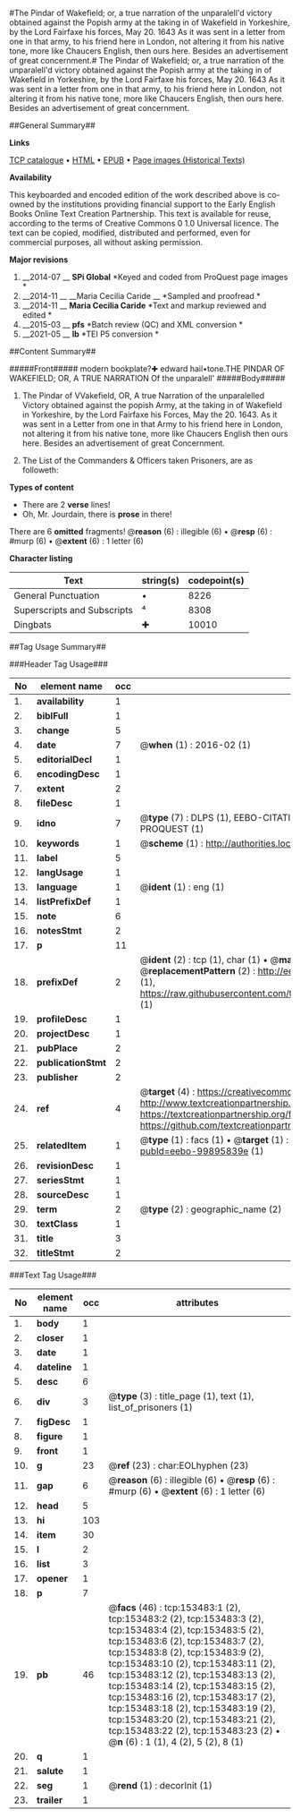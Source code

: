 #The Pindar of Wakefield; or, a true narration of the unparalell'd victory obtained against the Popish army at the taking in of Wakefield in Yorkeshire, by the Lord Fairfaxe his forces, May 20. 1643 As it was sent in a letter from one in that army, to his friend here in London, not altering it from his native tone, more like Chaucers English, then ours here. Besides an advertisement of great concernment.#
The Pindar of Wakefield; or, a true narration of the unparalell'd victory obtained against the Popish army at the taking in of Wakefield in Yorkeshire, by the Lord Fairfaxe his forces, May 20. 1643 As it was sent in a letter from one in that army, to his friend here in London, not altering it from his native tone, more like Chaucers English, then ours here. Besides an advertisement of great concernment.

##General Summary##

**Links**

[TCP catalogue](http://www.ota.ox.ac.uk/tcp/)  • 
[HTML](http://tei.it.ox.ac.uk/tcp/Texts-HTML/free/A90/A90709.html)  • 
[EPUB](http://tei.it.ox.ac.uk/tcp/Texts-EPUB/free/A90/A90709.epub) • 
[Page images (Historical Texts)](https://historicaltexts.jisc.ac.uk/eebo-99895839e)

**Availability**

This keyboarded and encoded edition of the work described above is co-owned by the
    institutions providing financial support to the Early English Books Online Text Creation
    Partnership. This text is available for reuse, according to the terms of  Creative Commons 0 1.0 Universal
    licence. The text can be copied, modified, distributed and performed, even for commercial
    purposes, all without asking permission.

**Major revisions**

1. __2014-07 __ __SPi Global__ *Keyed and coded from ProQuest page images *
1. __2014-11 __ __Maria Cecilia Caride __ *Sampled and proofread *
1. __2014-11 __ __Maria Cecilia Caride__ *Text and markup reviewed and edited *
1. __2015-03 __ __pfs__ *Batch review (QC) and XML conversion *
1. __2021-05 __ __lb__ *TEI P5 conversion *

##Content Summary##

#####Front#####
modern bookplate?✚ edward hail•tone.THE PINDAR OF WAKEFIELD; OR, A TRUE NARRATION Of the unparalell'
#####Body#####

1. The Pindar of VVakefield, OR, A true Narration of the unparalelled Victory obtained against the popish Army, at the taking in of Wakefield in Yorkeshire, by the Lord Fairfaxe his Forces, May the 20. 1643. As it was sent in a Letter from one in that Army to his friend here in London, not altering it from his native tone, more like Chaucers English then ours here. Besides an advertisement of great Concernment.

1. The List of the Commanders & Officers taken Prisoners, are as followeth:

**Types of content**

  * There are 2 **verse** lines!
  * Oh, Mr. Jourdain, there is **prose** in there!

There are 6 **omitted** fragments! 
 @__reason__ (6) : illegible (6)  •  @__resp__ (6) : #murp (6)  •  @__extent__ (6) : 1 letter (6)

**Character listing**


|Text|string(s)|codepoint(s)|
|---|---|---|
|General Punctuation|•|8226|
|Superscripts             and Subscripts|⁴|8308|
|Dingbats|✚|10010|

##Tag Usage Summary##

###Header Tag Usage###

|No|element name|occ|attributes|
|---|---|---|---|
|1.|__availability__|1||
|2.|__biblFull__|1||
|3.|__change__|5||
|4.|__date__|7| @__when__ (1) : 2016-02 (1)|
|5.|__editorialDecl__|1||
|6.|__encodingDesc__|1||
|7.|__extent__|2||
|8.|__fileDesc__|1||
|9.|__idno__|7| @__type__ (7) : DLPS (1), EEBO-CITATION (1), VID (1), EEBO-PROQUEST (1), STC (2), PROQUEST (1)|
|10.|__keywords__|1| @__scheme__ (1) : http://authorities.loc.gov/ (1)|
|11.|__label__|5||
|12.|__langUsage__|1||
|13.|__language__|1| @__ident__ (1) : eng (1)|
|14.|__listPrefixDef__|1||
|15.|__note__|6||
|16.|__notesStmt__|2||
|17.|__p__|11||
|18.|__prefixDef__|2| @__ident__ (2) : tcp (1), char (1)  •  @__matchPattern__ (2) : ([0-9\-]+):([0-9IVX]+) (1), (.+) (1)  •  @__replacementPattern__ (2) : http://eebo.chadwyck.com/downloadtiff?vid=$1&page=$2 (1), https://raw.githubusercontent.com/textcreationpartnership/Texts/master/tcpchars.xml#$1 (1)|
|19.|__profileDesc__|1||
|20.|__projectDesc__|1||
|21.|__pubPlace__|2||
|22.|__publicationStmt__|2||
|23.|__publisher__|2||
|24.|__ref__|4| @__target__ (4) : https://creativecommons.org/publicdomain/zero/1.0/ (1), http://www.textcreationpartnership.org/docs/. (1), https://textcreationpartnership.org/faq/#faq05 (1), https://github.com/textcreationpartnership (1)|
|25.|__relatedItem__|1| @__type__ (1) : facs (1)  •  @__target__ (1) : https://data.historicaltexts.jisc.ac.uk/view?pubId=eebo-99895839e (1)|
|26.|__revisionDesc__|1||
|27.|__seriesStmt__|1||
|28.|__sourceDesc__|1||
|29.|__term__|2| @__type__ (2) : geographic_name (2)|
|30.|__textClass__|1||
|31.|__title__|3||
|32.|__titleStmt__|2||


###Text Tag Usage###

|No|element name|occ|attributes|
|---|---|---|---|
|1.|__body__|1||
|2.|__closer__|1||
|3.|__date__|1||
|4.|__dateline__|1||
|5.|__desc__|6||
|6.|__div__|3| @__type__ (3) : title_page (1), text (1), list_of_prisoners (1)|
|7.|__figDesc__|1||
|8.|__figure__|1||
|9.|__front__|1||
|10.|__g__|23| @__ref__ (23) : char:EOLhyphen (23)|
|11.|__gap__|6| @__reason__ (6) : illegible (6)  •  @__resp__ (6) : #murp (6)  •  @__extent__ (6) : 1 letter (6)|
|12.|__head__|5||
|13.|__hi__|103||
|14.|__item__|30||
|15.|__l__|2||
|16.|__list__|3||
|17.|__opener__|1||
|18.|__p__|7||
|19.|__pb__|46| @__facs__ (46) : tcp:153483:1 (2), tcp:153483:2 (2), tcp:153483:3 (2), tcp:153483:4 (2), tcp:153483:5 (2), tcp:153483:6 (2), tcp:153483:7 (2), tcp:153483:8 (2), tcp:153483:9 (2), tcp:153483:10 (2), tcp:153483:11 (2), tcp:153483:12 (2), tcp:153483:13 (2), tcp:153483:14 (2), tcp:153483:15 (2), tcp:153483:16 (2), tcp:153483:17 (2), tcp:153483:18 (2), tcp:153483:19 (2), tcp:153483:20 (2), tcp:153483:21 (2), tcp:153483:22 (2), tcp:153483:23 (2)  •  @__n__ (6) : 1 (1), 4 (2), 5 (2), 8 (1)|
|20.|__q__|1||
|21.|__salute__|1||
|22.|__seg__|1| @__rend__ (1) : decorInit (1)|
|23.|__trailer__|1||
